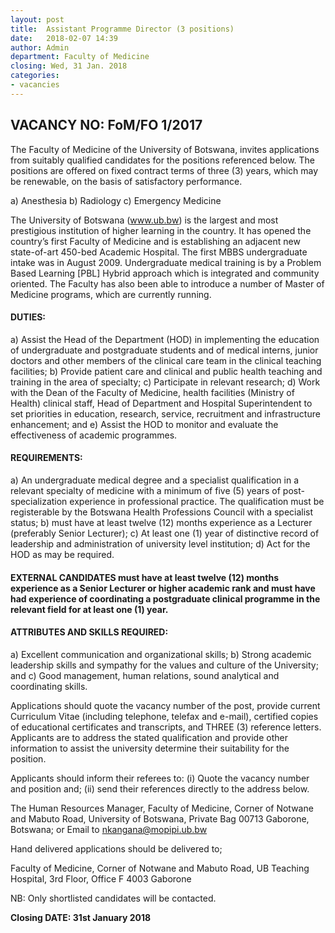 ```yaml
---
layout: post
title:  Assistant Programme Director (3 positions)
date:   2018-02-07 14:39
author: Admin
department: Faculty of Medicine
closing: Wed, 31 Jan. 2018
categories:
- vacancies
---
```



## VACANCY NO:  FoM/FO 1/2017
The Faculty of Medicine of the University of Botswana, invites applications from suitably qualified candidates for the positions referenced below. The positions are offered on fixed contract terms of three (3) years, which may be renewable, on the basis of satisfactory performance.

a)           Anesthesia
b)           Radiology
c)           Emergency Medicine

The University of Botswana (www.ub.bw) is the largest and most prestigious institution of higher learning in the country. It has opened the country’s first Faculty of Medicine and is establishing an adjacent new state-of-art 450-bed Academic Hospital. The first MBBS undergraduate intake was in August 2009. Undergraduate medical training is by a Problem Based Learning [PBL] Hybrid approach which is integrated and community oriented.  The Faculty has also been able to introduce a number of Master of Medicine programs, which are currently running.   

#### DUTIES:

a) Assist the Head of the Department (HOD) in implementing the education of undergraduate and postgraduate students and of medical interns, junior doctors and other members of the clinical care team in the clinical teaching facilities; b) Provide patient care and clinical and public health teaching and training in the area of specialty; c) Participate in relevant  research; d) Work with the Dean of the Faculty of Medicine, health facilities (Ministry of Health) clinical staff, Head of Department and Hospital Superintendent to set priorities in education, research, service,  recruitment and infrastructure enhancement; and e) Assist the HOD to monitor and evaluate the effectiveness of academic programmes.

#### REQUIREMENTS: 

a) An undergraduate medical degree and a specialist qualification in a relevant specialty of medicine with a minimum of five (5) years of post-specialization experience in professional practice. The qualification must be registerable by the Botswana Health Professions Council with a specialist status; b) must have at least twelve (12) months experience as a Lecturer (preferably Senior Lecturer); c) At least one (1) year of distinctive record of leadership and administration of university level institution; d) Act for the HOD as may be required.

#### EXTERNAL CANDIDATES must have at least twelve (12) months experience as a Senior Lecturer or higher academic rank and must have had experience of coordinating a postgraduate clinical programme in the relevant field for at least one (1) year.

#### ATTRIBUTES AND SKILLS REQUIRED:

a) Excellent communication and organizational skills; b) Strong academic leadership skills and sympathy for the values and culture of the University; and c) Good management, human relations, sound analytical and coordinating skills.

Applications should quote the vacancy number of the post, provide current Curriculum Vitae (including telephone, telefax and e-mail), certified copies of educational certificates and transcripts, and THREE (3) reference letters.  Applicants are to address the stated qualification and provide other information to assist the university determine their suitability for the position.

Applicants should inform their referees to:  (i) Quote the vacancy number and position and; (ii) send their references directly to the address below.

The Human Resources Manager, Faculty of Medicine, Corner of Notwane and Mabuto Road, University of Botswana, Private Bag 00713 Gaborone, Botswana; or Email to nkangana@mopipi.ub.bw

Hand delivered applications should be delivered to;

Faculty of Medicine,
Corner of Notwane and Mabuto Road,
UB Teaching Hospital,
3rd Floor, Office F 4003
Gaborone

NB:  Only shortlisted candidates will be contacted.

**Closing DATE: 31st January 2018**